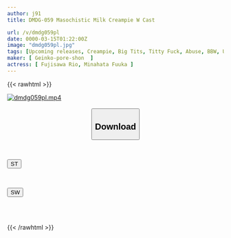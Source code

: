 ```yaml
---
author: j91
title: DMDG-059 Masochistic Milk Creampie W Cast

url: /v/dmdg059pl
date: 0000-03-15T01:22:00Z
image: "dmdg059pl.jpg"
tags: [Upcoming releases, Creampie, Big Tits, Titty Fuck, Abuse, BBW, Ultra-Huge Tits	]
maker: [ Geinko-pore-shon  ]
actress: [ Fujisawa Rio, Minahata Fuuka ]
---
```



{{< rawhtml >}}

<div class="video" data-videoid="pending_link_2.html">
    <a href="javascript:;">
        <img src="/v/dmdg059pl/dmdg059pl.jpg" width="WIDTH" height="HEIGHT" alt="dmdg059pl.mp4" loading="lazy">
    </a>
</div>

<script type="text/javascript" src="https://j91.asia/asset/on-demand-pend.js"></script>

<br>
  <link rel="stylesheet" href="https://j91.asia/asset/bs5.css">
  
  <center>
  <button class="btn btn-primary" type="button" data-bs-toggle="collapse" data-bs-target=".multi-collapse" aria-expanded="false" aria-controls="multiCollapseExample1 multiCollapseExample2"><h2>Download</h2></button></center>
</p>
<div class="row">
  <div class="col">
    <div class="collapse multi-collapse" id="multiCollapseExample1">
      <div class="card card-body">
	      	      <br>
<div class="buttons">  
<p><a href="https://j91.asia/pending_link_2.html" target="_blank"><button class="btn-hover color-3"><i class="fa fa-download"></i> ST</button></a></p></div>
    </div>
  </div>
</div>
  <div class="col">
    <div class="collapse multi-collapse" id="multiCollapseExample2">
      <div class="card card-body">
	      <br>
<div class="buttons">
<p><a href="https://j91.asia/pending_link_2.html" target="_blank"><button class="btn-hover color-2"><i class="fa fa-download"></i> SW</button></a></p></div>
<br><br>
      </div>
    </div>
  </div>
</div>

{{< /rawhtml >}}